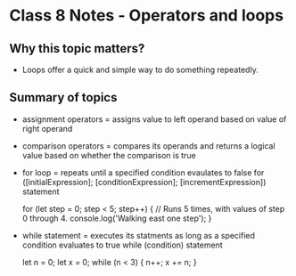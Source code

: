 # Class 8 Notes - Operators and loops

## Why this topic matters?

- Loops offer a quick and simple way to do something repeatedly.  

## Summary of topics

- assignment operators = assigns value to left operand based on value of right operand
- comparison operators = compares its operands and returns a logical value based on whether the comparison is true
- for loop = repeats until a specified condition evaulates to false
    for ([initialExpression]; [conditionExpression]; [incrementExpression])
        statement

    for (let step = 0; step < 5; step++) {
        // Runs 5 times, with values of step 0 through 4.
        console.log('Walking east one step');
    }

- while statement = executes its statments as long as a specified condition evaluates to true
    while (condition)
        statement
    
    let n = 0;
    let x = 0;
    while (n < 3) {
        n++;
        x += n;
    }
